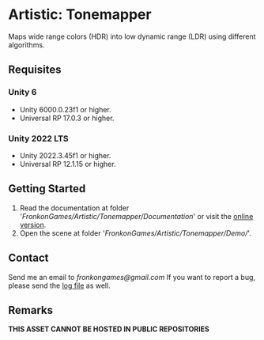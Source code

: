 # Artistic: Tonemapper

Maps wide range colors (HDR) into low dynamic range (LDR) using different algorithms.

## Requisites

### Unity 6

* Unity 6000.0.23f1 or higher.
* Universal RP 17.0.3 or higher. 

### Unity 2022 LTS

* Unity 2022.3.45f1 or higher.
* Universal RP 12.1.15 or higher. 

## Getting Started

1. Read the documentation at folder '_FronkonGames/Artistic/Tonemapper/Documentation_' or visit the [online version](https://fronkongames.github.io/store/artistic.html).
2. Open the scene at folder '_FronkonGames/Artistic/Tonemapper/Demo/_'.

## Contact

Send me an email to _fronkongames@gmail.com_ If you want to report a bug, please send the [log file](https://docs.unity3d.com/Manual/LogFiles.html) as well.

## Remarks

**THIS ASSET CANNOT BE HOSTED IN PUBLIC REPOSITORIES**
